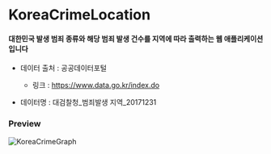 # KoreaCrimeLocation


#### 대한민국 발생 범죄 종류와 해당 범죄 발생 건수를 지역에 따라 출력하는 웹 애플리케이션입니다 


* 데이터 출처  : 공공데이터포털
  * 링크 : https://www.data.go.kr/index.do

* 데이터명    : 대검찰청_범죄발생 지역_20171231

### Preview

![KoreaCrimeGraph](https://user-images.githubusercontent.com/74638588/177470819-6585e7b8-05d5-4d1a-a21a-c965d574817c.gif)
